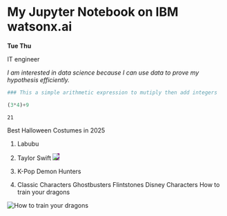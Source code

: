 # My Jupyter Notebook on IBM watsonx.ai

**Tue Thu**

IT engineer

_I am interested in data science because I can use data to prove my hypothesis efficiently._


```python
### This a simple arithmetic expression to mutiply then add integers

(3*4)+9
```




    21



Best Halloween Costumes in 2025
1. Labubu
2. Taylor Swift
<img src="https://talkofthecharts.org/blog-images/taylor-swift-life-of-a-showgirl.jpg" 
style="background-color: purple">

4. K-Pop Demon Hunters
5. Classic Characters
Ghostbusters
Flintstones
Disney Characters
How to train your dragons
  
![How to train your dragons](https://wallpapers.com/images/hd/how-to-train-your-dragon-hidden-world-mwo6iaijnaqtt3ca.webp)


```python

```
